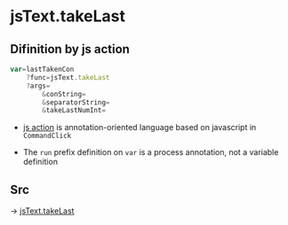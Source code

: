 # jsText.takeLast

## Difinition by js action

```js.js
var=lastTakenCon
	?func=jsText.takeLast
	?args=
		&conString=
		&separatorString=
		&takeLastNumInt=
```

- [js action](#) is annotation-oriented language based on javascript in `CommandClick`

- The `run` prefix definition on `var` is a process annotation, not a variable definition

## Src

-> [jsText.takeLast](https://github.com/puutaro/CommandClick/blob/master/app/src/main/java/com/puutaro/commandclick/fragment_lib/terminal_fragment/js_interface/text/JsText.kt#L61)


